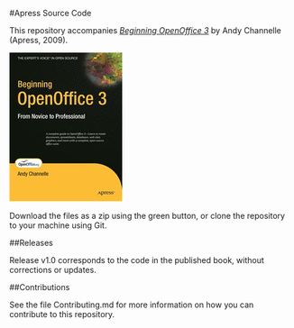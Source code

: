 #Apress Source Code

This repository accompanies [*Beginning OpenOffice 3*](http://www.apress.com/9781430215905) by Andy Channelle (Apress, 2009).

![Cover image](9781430215905.jpg)

Download the files as a zip using the green button, or clone the repository to your machine using Git.

##Releases

Release v1.0 corresponds to the code in the published book, without corrections or updates.

##Contributions

See the file Contributing.md for more information on how you can contribute to this repository.
